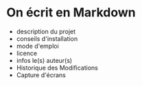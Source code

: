 # On écrit en Markdown

- description du projet
- conseils d'installation 
- mode d'emploi
- licence 
- infos le(s) auteur(s)
- Historique des Modifications
- Capture d'écrans
